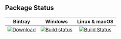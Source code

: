 ## Package Status

| Bintray | Windows | Linux & macOS |
|:--------:|:---------:|:-----------------:|
|[![Download](https://api.bintray.com/packages/wrayste/public-conan/pprint%3Awrayste/images/download.svg) ](https://bintray.com/wrayste/public-conan/pprint%3Awrayste/_latestVersion)|[![Build status](https://ci.appveyor.com/api/projects/status/github/wrayste/conan-pprint?svg=true)](https://ci.appveyor.com/project/wrayste/conan-pprint)|[![Build Status](https://travis-ci.com/wrayste/conan-pprint.svg)](https://travis-ci.com/wrayste/conan-pprint)|